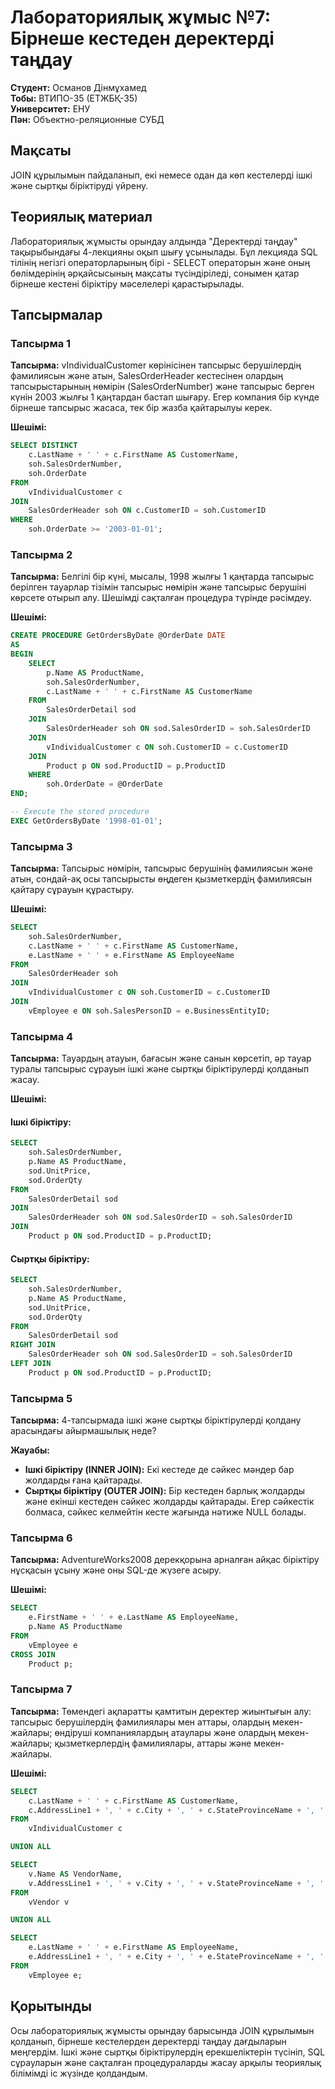# Лабораториялық жұмыс №7: Бірнеше кестеден деректерді таңдау

**Студент:** Османов Дінмұхамед\
**Тобы:** ВТИПО-35 (ЕТЖБҚ-35)\
**Университет:** ЕНУ\
**Пән:** Объектно-реляционные СУБД

## Мақсаты

JOIN құрылымын пайдаланып, екі немесе одан да көп кестелерді ішкі және сыртқы біріктіруді үйрену.

## Теориялық материал

Лабораториялық жұмысты орындау алдында "Деректерді таңдау" тақырыбындағы 4-лекцияны оқып шығу ұсынылады. Бұл лекцияда SQL тілінің негізгі операторларының бірі - SELECT операторын және оның бөлімдерінің әрқайсысының мақсаты түсіндіріледі, сонымен қатар бірнеше кестені біріктіру мәселелері қарастырылады.

## Тапсырмалар

### Тапсырма 1

**Тапсырма:** vIndividualCustomer көрінісінен тапсырыс берушілердің фамилиясын және атын, SalesOrderHeader кестесінен олардың тапсырыстарының нөмірін (SalesOrderNumber) және тапсырыс берген күнін 2003 жылғы 1 қаңтардан бастап шығару. Егер компания бір күнде бірнеше тапсырыс жасаса, тек бір жазба қайтарылуы керек.

**Шешімі:**
```sql
SELECT DISTINCT
    c.LastName + ' ' + c.FirstName AS CustomerName,
    soh.SalesOrderNumber,
    soh.OrderDate
FROM
    vIndividualCustomer c
JOIN
    SalesOrderHeader soh ON c.CustomerID = soh.CustomerID
WHERE
    soh.OrderDate >= '2003-01-01';
```

### Тапсырма 2

**Тапсырма:** Белгілі бір күні, мысалы, 1998 жылғы 1 қаңтарда тапсырыс берілген тауарлар тізімін тапсырыс нөмірін және тапсырыс берушіні көрсете отырып алу. Шешімді сақталған процедура түрінде рәсімдеу.

**Шешімі:**
```sql
CREATE PROCEDURE GetOrdersByDate @OrderDate DATE
AS
BEGIN
    SELECT
        p.Name AS ProductName,
        soh.SalesOrderNumber,
        c.LastName + ' ' + c.FirstName AS CustomerName
    FROM
        SalesOrderDetail sod
    JOIN
        SalesOrderHeader soh ON sod.SalesOrderID = soh.SalesOrderID
    JOIN
        vIndividualCustomer c ON soh.CustomerID = c.CustomerID
    JOIN
        Product p ON sod.ProductID = p.ProductID
    WHERE
        soh.OrderDate = @OrderDate
END;

-- Execute the stored procedure
EXEC GetOrdersByDate '1998-01-01';
```

### Тапсырма 3

**Тапсырма:** Тапсырыс нөмірін, тапсырыс берушінің фамилиясын және атын, сондай-ақ осы тапсырысты өңдеген қызметкердің фамилиясын қайтару сұрауын құрастыру.

**Шешімі:**
```sql
SELECT
    soh.SalesOrderNumber,
    c.LastName + ' ' + c.FirstName AS CustomerName,
    e.LastName + ' ' + e.FirstName AS EmployeeName
FROM
    SalesOrderHeader soh
JOIN
    vIndividualCustomer c ON soh.CustomerID = c.CustomerID
JOIN
    vEmployee e ON soh.SalesPersonID = e.BusinessEntityID;
```

### Тапсырма 4

**Тапсырма:** Тауардың атауын, бағасын және санын көрсетіп, әр тауар туралы тапсырыс сұрауын ішкі және сыртқы біріктірулерді қолданып жасау.

**Шешімі:**
#### Ішкі біріктіру:
```sql
SELECT
    soh.SalesOrderNumber,
    p.Name AS ProductName,
    sod.UnitPrice,
    sod.OrderQty
FROM
    SalesOrderDetail sod
JOIN
    SalesOrderHeader soh ON sod.SalesOrderID = soh.SalesOrderID
JOIN
    Product p ON sod.ProductID = p.ProductID;
```

#### Сыртқы біріктіру:
```sql
SELECT
    soh.SalesOrderNumber,
    p.Name AS ProductName,
    sod.UnitPrice,
    sod.OrderQty
FROM
    SalesOrderDetail sod
RIGHT JOIN
    SalesOrderHeader soh ON sod.SalesOrderID = soh.SalesOrderID
LEFT JOIN
    Product p ON sod.ProductID = p.ProductID;
```

### Тапсырма 5

**Тапсырма:** 4-тапсырмада ішкі және сыртқы біріктірулерді қолдану арасындағы айырмашылық неде?

**Жауабы:**
- **Ішкі біріктіру (INNER JOIN):** Екі кестеде де сәйкес мәндер бар жолдарды ғана қайтарады.
- **Сыртқы біріктіру (OUTER JOIN):** Бір кестеден барлық жолдарды және екінші кестеден сәйкес жолдарды қайтарады. Егер сәйкестік болмаса, сәйкес келмейтін кесте жағында нәтиже NULL болады.

### Тапсырма 6

**Тапсырма:** AdventureWorks2008 дерекқорына арналған айқас біріктіру нұсқасын ұсыну және оны SQL-де жүзеге асыру.

**Шешімі:**
```sql
SELECT
    e.FirstName + ' ' + e.LastName AS EmployeeName,
    p.Name AS ProductName
FROM
    vEmployee e
CROSS JOIN
    Product p;
```

### Тапсырма 7

**Тапсырма:** Төмендегі ақпаратты қамтитын деректер жиынтығын алу: тапсырыс берушілердің фамилиялары мен аттары, олардың мекен-жайлары; өндіруші компаниялардың атаулары және олардың мекен-жайлары; қызметкерлердің фамилиялары, аттары және мекен-жайлары.

**Шешімі:**
```sql
SELECT
    c.LastName + ' ' + c.FirstName AS CustomerName,
    c.AddressLine1 + ', ' + c.City + ', ' + c.StateProvinceName + ', ' + c.PostalCode AS CustomerAddress
FROM
    vIndividualCustomer c

UNION ALL

SELECT
    v.Name AS VendorName,
    v.AddressLine1 + ', ' + v.City + ', ' + v.StateProvinceName + ', ' + v.PostalCode AS VendorAddress
FROM
    vVendor v

UNION ALL

SELECT
    e.LastName + ' ' + e.FirstName AS EmployeeName,
    e.AddressLine1 + ', ' + e.City + ', ' + e.StateProvinceName + ', ' + e.PostalCode AS EmployeeAddress
FROM
    vEmployee e;
```

## Қорытынды

Осы лабораториялық жұмысты орындау барысында JOIN құрылымын қолданып, бірнеше кестелерден деректерді таңдау дағдыларын меңгердім. Ішкі және сыртқы біріктірулердің ерекшеліктерін түсініп, SQL сұрауларын және сақталған процедураларды жасау арқылы теориялық білімімді іс жүзінде қолдандым.
